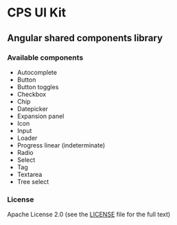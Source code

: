 # CPS UI Kit

## Angular shared components library

### Available components

- Autocomplete
- Button
- Button toggles
- Checkbox
- Chip
- Datepicker
- Expansion panel
- Icon
- Input
- Loader
- Progress linear (indeterminate)
- Radio
- Select
- Tag
- Textarea
- Tree select

### License

Apache License 2.0 (see the [LICENSE](https://github.com/AbsaOSS/cps-shared-ui/blob/master/LICENSE) file for the full text)
